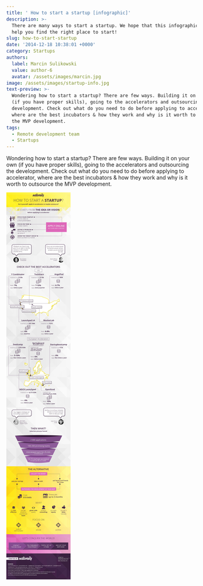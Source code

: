```yaml
---
title: ' How to start a startup [infographic]'
description: >-
  There are many ways to start a startup. We hope that this infographic will
  help you find the right place to start!
slug: how-to-start-startup
date: '2014-12-18 10:38:01 +0000'
category: Startups
authors:
  label: Marcin Sulikowski
  value: author-6
  avatar: /assets/images/marcin.jpg
image: /assets/images/startup-info.jpg
text-preview: >-
  Wondering how to start a startup? There are few ways. Building it on your own
  (if you have proper skills), going to the accelerators and outsourcing the
  development. Check out what do you need to do before applying to accelerator,
  where are the best incubators & how they work and why is it worth to outsource
  the MVP development.
tags:
  - Remote development team
  - Startups
---
```


Wondering how to start a startup? There are few ways. Building it on your own (if you have proper skills), going to the accelerators and outsourcing the development. Check out what do you need to do before applying to accelerator, where are the best incubators & how they work and why is it worth to outsource the MVP development.



![infostartup](/assets/images/info-startup.jpg "Info-startup")

